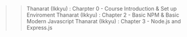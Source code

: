 >> Thanarat (Ikkyu) : Charpter 0 - Course Introduction & Set up Enviroment
    Thanarat (Ikkyu) : Chapter 2 - Basic NPM & Basic Modern Javascript
    Thanarat (Ikkyu) : Chapter 3 - Node.js and Express.js
